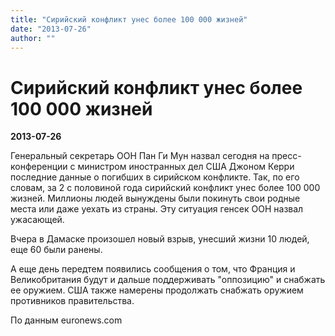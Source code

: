 ```yaml
---
title: "Сирийский конфликт унес более 100 000 жизней"
date: "2013-07-26"
author: ""
---
```


# Сирийский конфликт унес более 100 000 жизней

**2013-07-26** 

Генеральный секретарь ООН Пан Ги Мун назвал сегодня на пресс-конференции с министром иностранных дел США Джоном Керри последние данные о погибших в сирийском конфликте. Так, по его словам, за 2 с половиной года сирийский конфликт унес более 100 000 жизней. Миллионы людей вынуждены были покинуть свои родные места или даже уехать из страны. Эту ситуация генсек ООН назвал ужасающей.

Вчера в Дамаске произошел новый взрыв, унесший жизни 10 людей, еще 60 были ранены.

А еще день передтем появились сообщения о том, что Франция и Великобритания будут и дальше поддерживать "оппозицию" и снабжать ее оружием. США также намерены продолжать снабжать оружием противников правительства.

По данным euronews.com